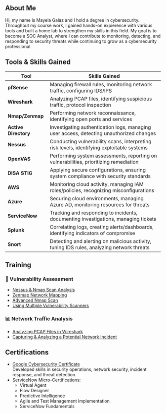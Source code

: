## About Me
Hi, my name is Mayela Galaz and I hold a degree in cybersecurity. Throughout my course work, I gained hands-on expierence with various tools and built a home lab to strengthen my skills in this field. My goal is to become a SOC Analyst, where I can contribute to monitoring, detecting, and responding to security threats while continuing to grow as a cybersecurity professional.

## Tools & Skills Gained

| Tool           | Skills Gained                                                                 |
|----------------|--------------------------------------------------------------------------------|
| **pfSense**    | Managing firewall rules, monitoring network traffic, configuring IDS/IPS       |
| **Wireshark**  | Analyzing PCAP files, identifying suspicious traffic, protocol inspection      |
| **Nmap/Zenmap**       | Performing network reconnaissance, identifying open ports and services         |
| **Active Directory** | Investigating authentication logs, managing user access, detecting unauthorized changes |
| **Nessus**     | Conducting vulnerability scans, interpreting risk levels, identifying exploitable systems |
| **OpenVAS**    | Performing system assessments, reporting on vulnerabilities, prioritizing remediation |
| **DISA STIG**  | Applying secure configurations, ensuring system compliance with security standards |
| **AWS**        | Monitoring cloud activity, managing IAM roles/policies, recognizing misconfigurations |
| **Azure**      | Securing cloud environments, managing Azure AD, monitoring resources for threats |
| **ServiceNow** | Tracking and responding to incidents, documenting investigations, managing tickets |
| **Splunk**     | Correlating logs, creating alerts/dashboards, identifying indicators of compromise |
| **Snort**      | Detecting and alerting on malicious activity, tuning IDS rules, analyzing network threats |

## Training
### 🔐 Vulnerability Assessment
- [Nessus & Nmap Scan Analysis](assignments/vuln-assessment/nessus_scan.md)
- [Zenmap Network Mapping](assignments/vuln-assessment/zenmap_scan.md)
- [Advanced Nmap Scan](assignments/vuln-assessment/advanced_nmap_scan.md)
- [Using Multiple Vulnerability Scanners](assignments/vuln-assessment/nessus_and_openvas.md)

### 📊 Network Traffic Analysis 
- [Analyzing PCAP Files in Wireshark](assignments/network_traffic_analysis/wireshark.md)
- [Capturing & Analyzing a Potential Network Incident](assignments/network_traffic_analysis/capturing_traffic_wireshark.md)

## Certifications

- [Google Cybersecurity Certificate](https://coursera.org/share/272a3e8cbb80393ba504d2e2d7c6ffe0)  
  Developed skills in security operations, network security, incident response, and threat detection.
- ServiceNow Micro-Certifications:
  - Virtual Agent  
  - Flow Designer  
  - Predictive Intelligence  
  - Agile and Test Management Implementation  
  - ServiceNow Fundamentals
